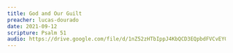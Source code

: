 ```yaml
---
title: God and Our Guilt
preacher: lucas-dourado
date: 2021-09-12
scripture: Psalm 51
audio: https://drive.google.com/file/d/1nZ52zHTbIppJ4KbQCD3EQpbdFVCvEY0Q/view
---
```

